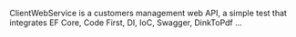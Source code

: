 ClientWebService is a customers management web API, a simple test that integrates EF Core, Code First, DI, IoC, Swagger, DinkToPdf ...
